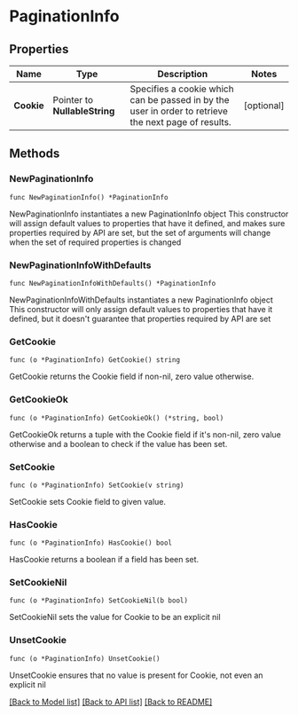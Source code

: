 # PaginationInfo

## Properties

Name | Type | Description | Notes
------------ | ------------- | ------------- | -------------
**Cookie** | Pointer to **NullableString** | Specifies a cookie which can be passed in by the user in order to retrieve the next page of results. | [optional] 

## Methods

### NewPaginationInfo

`func NewPaginationInfo() *PaginationInfo`

NewPaginationInfo instantiates a new PaginationInfo object
This constructor will assign default values to properties that have it defined,
and makes sure properties required by API are set, but the set of arguments
will change when the set of required properties is changed

### NewPaginationInfoWithDefaults

`func NewPaginationInfoWithDefaults() *PaginationInfo`

NewPaginationInfoWithDefaults instantiates a new PaginationInfo object
This constructor will only assign default values to properties that have it defined,
but it doesn't guarantee that properties required by API are set

### GetCookie

`func (o *PaginationInfo) GetCookie() string`

GetCookie returns the Cookie field if non-nil, zero value otherwise.

### GetCookieOk

`func (o *PaginationInfo) GetCookieOk() (*string, bool)`

GetCookieOk returns a tuple with the Cookie field if it's non-nil, zero value otherwise
and a boolean to check if the value has been set.

### SetCookie

`func (o *PaginationInfo) SetCookie(v string)`

SetCookie sets Cookie field to given value.

### HasCookie

`func (o *PaginationInfo) HasCookie() bool`

HasCookie returns a boolean if a field has been set.

### SetCookieNil

`func (o *PaginationInfo) SetCookieNil(b bool)`

 SetCookieNil sets the value for Cookie to be an explicit nil

### UnsetCookie
`func (o *PaginationInfo) UnsetCookie()`

UnsetCookie ensures that no value is present for Cookie, not even an explicit nil

[[Back to Model list]](../README.md#documentation-for-models) [[Back to API list]](../README.md#documentation-for-api-endpoints) [[Back to README]](../README.md)



